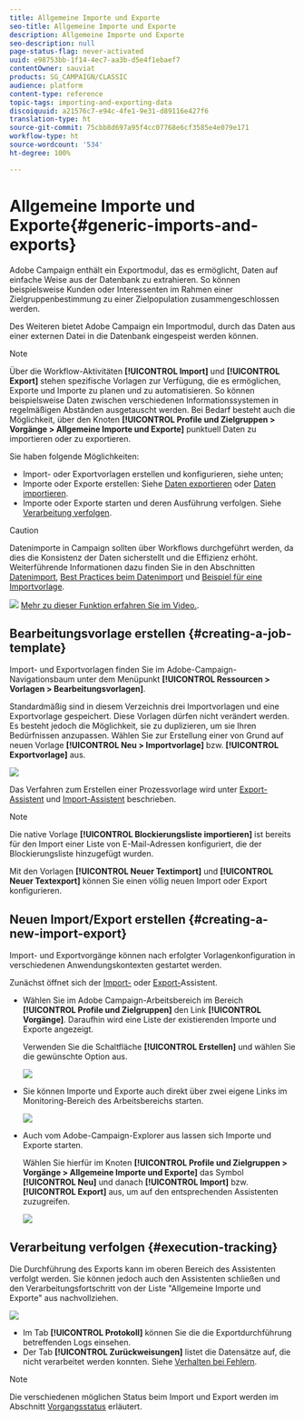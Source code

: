 ```yaml
---
title: Allgemeine Importe und Exporte
seo-title: Allgemeine Importe und Exporte
description: Allgemeine Importe und Exporte
seo-description: null
page-status-flag: never-activated
uuid: e98753bb-1f14-4ec7-aa3b-d5e4f1ebaef7
contentOwner: sauviat
products: SG_CAMPAIGN/CLASSIC
audience: platform
content-type: reference
topic-tags: importing-and-exporting-data
discoiquuid: a21576c7-e94c-4fe1-9e31-d89116e427f6
translation-type: ht
source-git-commit: 75cbb8d697a95f4cc07768e6cf3585e4e079e171
workflow-type: ht
source-wordcount: '534'
ht-degree: 100%

---
```



# Allgemeine Importe und Exporte{#generic-imports-and-exports}

Adobe Campaign enthält ein Exportmodul, das es ermöglicht, Daten auf einfache Weise aus der Datenbank zu extrahieren. So können beispielsweise Kunden oder Interessenten im Rahmen einer Zielgruppenbestimmung zu einer Zielpopulation zusammengeschlossen werden.

Des Weiteren bietet Adobe Campaign ein Importmodul, durch das Daten aus einer externen Datei in die Datenbank eingespeist werden können.

>[!NOTE]
>
>Über die Workflow-Aktivitäten **[!UICONTROL Import]** und **[!UICONTROL Export]** stehen spezifische Vorlagen zur Verfügung, die es ermöglichen, Exporte und Importe zu planen und zu automatisieren. So können beispielsweise Daten zwischen verschiedenen Informationssystemen in regelmäßigen Abständen ausgetauscht werden. Bei Bedarf besteht auch die Möglichkeit, über den Knoten **[!UICONTROL Profile und Zielgruppen > Vorgänge > Allgemeine Importe und Exporte]** punktuell Daten zu importieren oder zu exportieren.

Sie haben folgende Möglichkeiten:

* Import- oder Exportvorlagen erstellen und konfigurieren, siehe unten;
* Importe oder Exporte erstellen: Siehe [Daten exportieren](../../platform/using/exporting-data.md) oder [Daten importieren](../../platform/using/importing-data.md).
* Importe oder Exporte starten und deren Ausführung verfolgen. Siehe [Verarbeitung verfolgen](#execution-tracking).

>[!CAUTION]
>
>Datenimporte in Campaign sollten über Workflows durchgeführt werden, da dies die Konsistenz der Daten sicherstellt und die Effizienz erhöht. Weiterführende Informationen dazu finden Sie in den Abschnitten [Datenimport](../../workflow/using/importing-data.md), [Best Practices beim Datenimport](../../workflow/using/importing-data.md#best-practices-when-importing-data) und [Beispiel für eine Importvorlage](../../workflow/using/importing-data.md#setting-up-a-recurring-import).

![](assets/do-not-localize/how-to-video.png) [Mehr zu dieser Funktion erfahren Sie im Video.](../../platform/using/exporting-and-importing-profiles.md#import-profiles-video).

## Bearbeitungsvorlage erstellen {#creating-a-job-template}

Import- und Exportvorlagen finden Sie im Adobe-Campaign-Navigationsbaum unter dem Menüpunkt **[!UICONTROL Ressourcen > Vorlagen > Bearbeitungsvorlagen]**.

Standardmäßig sind in diesem Verzeichnis drei Importvorlagen und eine Exportvorlage gespeichert. Diese Vorlagen dürfen nicht verändert werden. Es besteht jedoch die Möglichkeit, sie zu duplizieren, um sie Ihren Bedürfnissen anzupassen. Wählen Sie zur Erstellung einer von Grund auf neuen Vorlage **[!UICONTROL Neu > Importvorlage]** bzw. **[!UICONTROL Exportvorlage]** aus.

![](assets/s_ncs_user_export_wizard_template_create.png)

Das Verfahren zum Erstellen einer Prozessvorlage wird unter [Export-Assistent](../../platform/using/exporting-data.md#export-wizard) und [Import-Assistent](../../platform/using/importing-data.md#import-wizard) beschrieben.

>[!NOTE]
>
>Die native Vorlage **[!UICONTROL Blockierungsliste importieren]** ist bereits für den Import einer Liste von E-Mail-Adressen konfiguriert, die der Blockierungsliste hinzugefügt wurden.
> 
>Mit den Vorlagen **[!UICONTROL Neuer Textimport]** und **[!UICONTROL Neuer Textexport]** können Sie einen völlig neuen Import oder Export konfigurieren.

## Neuen Import/Export erstellen {#creating-a-new-import-export}

Import- und Exportvorgänge können nach erfolgter Vorlagenkonfiguration in verschiedenen Anwendungskontexten gestartet werden.

Zunächst öffnet sich der [Import-](../../platform/using/importing-data.md) oder [Export-](../../platform/using/exporting-data.md#export-wizard)Assistent.

* Wählen Sie im Adobe Campaign-Arbeitsbereich im Bereich **[!UICONTROL Profile und Zielgruppen]** den Link **[!UICONTROL Vorgänge]**. Daraufhin wird eine Liste der existierenden Importe und Exporte angezeigt.

   Verwenden Sie die Schaltfläche **[!UICONTROL Erstellen]** und wählen Sie die gewünschte Option aus.

   ![](assets/s_ncs_user_import_from_home.png)

* Sie können Importe und Exporte auch direkt über zwei eigene Links im Monitoring-Bereich des Arbeitsbereichs starten.

   ![](assets/s_ncs_user_import_from_production.png)

* Auch vom Adobe-Campaign-Explorer aus lassen sich Importe und Exporte starten.

   Wählen Sie hierfür im Knoten **[!UICONTROL Profile und Zielgruppen > Vorgänge > Allgemeine Importe und Exporte]** das Symbol **[!UICONTROL Neu]** und danach **[!UICONTROL Import]** bzw. **[!UICONTROL Export]** aus, um auf den entsprechenden Assistenten zuzugreifen.

   ![](assets/s_ncs_user_export_wizard_launch_from_menu.png)

## Verarbeitung verfolgen {#execution-tracking}

Die Durchführung des Exports kann im oberen Bereich des Assistenten verfolgt werden. Sie können jedoch auch den Assistenten schließen und den Verarbeitungsfortschritt von der Liste &quot;Allgemeine Importe und Exporte&quot; aus nachvollziehen.

![](assets/s_ncs_user_export_list_and_details.png)

* Im Tab **[!UICONTROL Protokoll]** können Sie die die Exportdurchführung betreffenden Logs einsehen.
* Der Tab **[!UICONTROL Zurückweisungen]** listet die Datensätze auf, die nicht verarbeitet werden konnten. Siehe [Verhalten bei Fehlern](../../platform/using/importing-data.md#behavior-in-the-event-of-an-error).

>[!NOTE]
>
>Die verschiedenen möglichen Status beim Import und Export werden im Abschnitt [Vorgangsstatus](../../platform/using/importing-data.md#job-statuses) erläutert.

